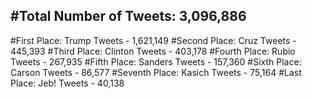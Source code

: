 #Total Number of Tweets: 3,096,886 
---
#First Place: Trump Tweets - 1,621,149
#Second Place: Cruz Tweets - 445,393
#Third Place: Clinton Tweets - 403,178
#Fourth Place: Rubio Tweets - 267,935
#Fifth Place: Sanders Tweets - 157,360
#Sixth Place: Carson Tweets - 86,577
#Seventh Place: Kasich Tweets - 75,164
#Last Place: Jeb! Tweets - 40,138
